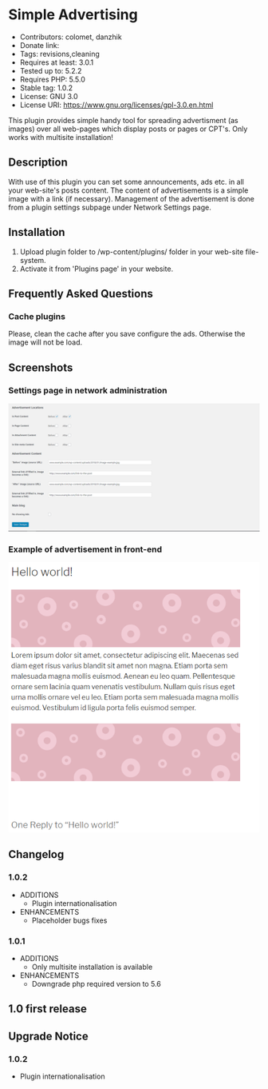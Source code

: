 # Simple Advertising

* Contributors: colomet, danzhik
* Donate link:
* Tags: revisions,cleaning
* Requires at least: 3.0.1
* Tested up to: 5.2.2
* Requires PHP: 5.5.0
* Stable tag: 1.0.2
* License: GNU 3.0
* License URI: https://www.gnu.org/licenses/gpl-3.0.en.html

This plugin provides simple handy tool for spreading advertisment (as images) over all web-pages which display posts or pages or CPT's. Only works with multisite installation!

## Description

With use of this plugin you can set some announcements, ads etc. in all your web-site's posts content. The content of advertisements is a simple image with a link (if necessary). Management of the advertisement is done from a plugin settings subpage under Network Settings page.

## Installation

1. Upload plugin folder to /wp-content/plugins/ folder in your web-site file-system.
1. Activate it from 'Plugins page' in your website.

## Frequently Asked Questions

### Cache plugins

Please, clean the cache after you save configure the ads. Otherwise the image will not be load.

## Screenshots

### Settings page in network administration
![Settings Page Network](/wp-assets/screenshot-1.png)

### Example of advertisement in front-end
![Example](/wp-assets/screenshot-2.png)

## Changelog

### 1.0.2
* ADDITIONS
  * Plugin internationalisation
* ENHANCEMENTS
  * Placeholder bugs fixes

### 1.0.1
* ADDITIONS
  * Only multisite installation is available
* ENHANCEMENTS
  * Downgrade php required version to 5.6



## 1.0 first release


## Upgrade Notice

### 1.0.2
* Plugin internationalisation
